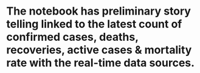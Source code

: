 # The notebook has preliminary story telling linked to the latest count of confirmed cases, deaths, recoveries, active cases & mortality rate with the real-time data sources.

